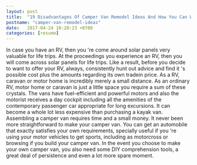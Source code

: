 ```yaml
---
layout: post
title:  "19 Disadvantages Of Camper Van Remodel Ideas And How You Can Workaround It"
postname: "camper-van-remodel-ideas"
date:   2017-04-24 10:20:23 +0700
categories: [resume]
---
```

In case you have an RV, then you 're come around solar panels very valuable for life trips. At the proceedings you experience an RV, then you will come across solar panels for life trips. Like a result, before you decide to want to offer your RV, always, consistently hunt out advice and find it 's possible cost plus the amounts regarding its own tradein price. As a RV, caravan or motor home is incredibly merely a small distance. As an ordinary RV, motor home or caravan is just a little space you require a sum of these crystals. The vans have fuel-efficient and powerful motors and also the motorist receives a day cockpit including all the amenities of the contemporary passenger car appropriate for long excursions. It can become a whole lot less expensive than purchasing a kayak van. Assembling a camper van requires time and a small money. It never been more straightforward to make your camper van. You can get an automobile that exactly satisfies your own requirements, specially useful if you 're using your motor vehicles to get sports, including as motorcross or browsing if you build your camper van. In the event you choose to make your own camper van, you also need some DIY comprehension tools, a great deal of persistence and even a lot more spare moment.
